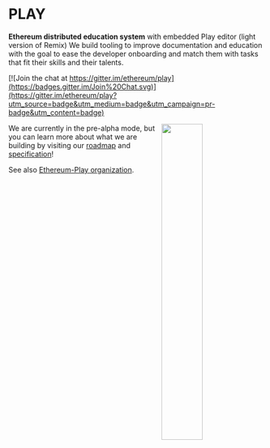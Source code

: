 # PLAY

**Ethereum distributed education system** with embedded Play editor (light version of Remix)
We build tooling to improve documentation and education with the goal to ease the developer onboarding and match them with tasks that fit their skills and their talents.

[![Join the chat at https://gitter.im/ethereum/play](https://badges.gitter.im/Join%20Chat.svg)](https://gitter.im/ethereum/play?utm_source=badge&utm_medium=badge&utm_campaign=pr-badge&utm_content=badge)

<img src="https://i.imgur.com/7iB0xCm.png" align="right" width=40%/>

We are currently in the pre-alpha mode, but you can learn more about what we are building by visiting our [roadmap](https://github.com/ethereum/play/issues/6) and [specification](https://github.com/ethereum/play/issues/3)!


See also [Ethereum-Play organization](https://github.com/ethereum-play).
